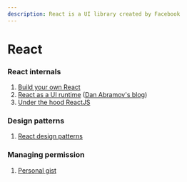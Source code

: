 ```yaml
---
description: React is a UI library created by Facebook
---
```


# React

### **React internals**

1. [Build your own React](https://pomb.us/build-your-own-react/)
2. [React as a UI runtime](https://overreacted.io/react-as-a-ui-runtime/) \([Dan Abramov's blog](https://overreacted.io)\)
3. [Under the hood ReactJS](https://bogdan-lyashenko.github.io/Under-the-hood-ReactJS/stack/book/Intro.html)

### Design patterns

1. [React design patterns](https://krasimir.gitbooks.io/react-in-patterns/)

### **Managing permission**

1. [Personal gist](https://gist.github.com/sigfriedCub1990/e3563bac2fca908a1507e036d9f6d85e)



